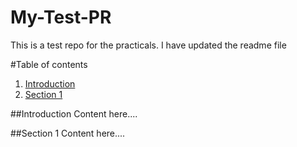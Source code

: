 # My-Test-PR
This is a test repo for the practicals. I have updated the readme file

#Table of contents
1. [Introduction](#introduction)
2. [Section 1](#Section-1)



##Introduction
Content here....



















































##Section 1
Content here....
